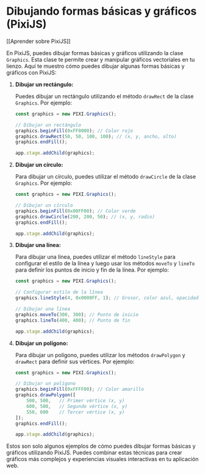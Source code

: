 # Dibujando formas básicas y gráficos (PixiJS)

[[Aprender sobre PixiJS]]

En PixiJS, puedes dibujar formas básicas y gráficos utilizando la clase `Graphics`. Esta clase te permite crear y manipular gráficos vectoriales en tu lienzo. Aquí te muestro cómo puedes dibujar algunas formas básicas y gráficos con PixiJS:

1. **Dibujar un rectángulo:**
   
   Puedes dibujar un rectángulo utilizando el método `drawRect` de la clase `Graphics`. Por ejemplo:
   ```javascript
   const graphics = new PIXI.Graphics();

   // Dibujar un rectángulo
   graphics.beginFill(0xFF0000); // Color rojo
   graphics.drawRect(50, 50, 100, 100); // (x, y, ancho, alto)
   graphics.endFill();

   app.stage.addChild(graphics);
   ```

2. **Dibujar un círculo:**

   Para dibujar un círculo, puedes utilizar el método `drawCircle` de la clase `Graphics`. Por ejemplo:
   ```javascript
   const graphics = new PIXI.Graphics();

   // Dibujar un círculo
   graphics.beginFill(0x00FF00); // Color verde
   graphics.drawCircle(200, 200, 50); // (x, y, radio)
   graphics.endFill();

   app.stage.addChild(graphics);
   ```

3. **Dibujar una línea:**

   Para dibujar una línea, puedes utilizar el método `lineStyle` para configurar el estilo de la línea y luego usar los métodos `moveTo` y `lineTo` para definir los puntos de inicio y fin de la línea. Por ejemplo:
   ```javascript
   const graphics = new PIXI.Graphics();

   // Configurar estilo de la línea
   graphics.lineStyle(4, 0x0000FF, 1); // Grosor, color azul, opacidad 1

   // Dibujar una línea
   graphics.moveTo(300, 300); // Punto de inicio
   graphics.lineTo(400, 400); // Punto de fin

   app.stage.addChild(graphics);
   ```

4. **Dibujar un polígono:**

   Para dibujar un polígono, puedes utilizar los métodos `drawPolygon` y `drawRect` para definir sus vértices. Por ejemplo:
   ```javascript
   const graphics = new PIXI.Graphics();

   // Dibujar un polígono
   graphics.beginFill(0xFFFF00); // Color amarillo
   graphics.drawPolygon([
       500, 500,   // Primer vértice (x, y)
       600, 500,   // Segundo vértice (x, y)
       550, 600    // Tercer vértice (x, y)
   ]);
   graphics.endFill();

   app.stage.addChild(graphics);
   ```

Estos son solo algunos ejemplos de cómo puedes dibujar formas básicas y gráficos utilizando PixiJS. Puedes combinar estas técnicas para crear gráficos más complejos y experiencias visuales interactivas en tu aplicación web.